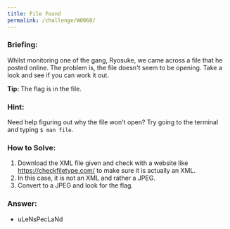 ```yaml
---
title: File Found
permalink: /challenge/W0060/
---
```


### Briefing: 
Whilst monitoring one of the gang, Ryosuke, we came across a file that he posted online. The problem is, the file doesn't seem to be opening. Take a look and see if you can work it out.

**Tip:** The flag is in the file.

### Hint:
Need help figuring out why the file won't open? Try going to the terminal and typing `$ man file`.

### How to Solve: 
1. Download the XML file given and check with a website like https://checkfiletype.com/ to make sure it is actually an XML.
2. In this case, it is not an XML and rather a JPEG.
3. Convert to a JPEG and look for the flag.

### Answer:
- uLeNsPecLaNd

